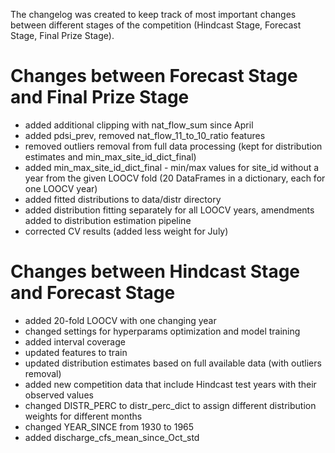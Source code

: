 The changelog was created to keep track of most important changes between different stages of the competition (Hindcast Stage, Forecast Stage, Final Prize Stage).

# Changes between Forecast Stage and Final Prize Stage
* added additional clipping with nat_flow_sum since April
* added pdsi_prev, removed nat_flow_11_to_10_ratio features
* removed outliers removal from full data processing (kept for distribution estimates and min_max_site_id_dict_final)
* added min_max_site_id_dict_final - min/max values for site_id without a year from the given LOOCV fold (20 DataFrames in a dictionary, each for one LOOCV year)
* added fitted distributions to data/distr directory
* added distribution fitting separately for all LOOCV years, amendments added to distribution estimation pipeline
* corrected CV results (added less weight for July)

# Changes between Hindcast Stage and Forecast Stage
* added 20-fold LOOCV with one changing year
* changed settings for hyperparams optimization and model training
* added interval coverage
* updated features to train
* updated distribution estimates based on full available data (with outliers removal)
* added new competition data that include Hindcast test years with their observed values
* changed DISTR_PERC to distr_perc_dict to assign different distribution weights for different months
* changed YEAR_SINCE from 1930 to 1965
* added discharge_cfs_mean_since_Oct_std
